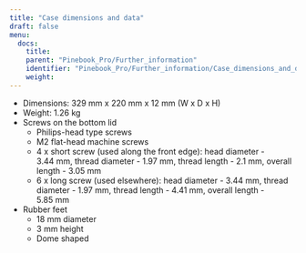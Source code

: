 ```yaml
---
title: "Case dimensions and data"
draft: false
menu:
  docs:
    title:
    parent: "Pinebook_Pro/Further_information"
    identifier: "Pinebook_Pro/Further_information/Case_dimensions_and_data"
    weight:
---
```


* Dimensions: 329&nbsp;mm&nbsp;x 220&nbsp;mm&nbsp;x 12&nbsp;mm (W&nbsp;x D&nbsp;x H)
* Weight: 1.26&nbsp;kg
* Screws on the bottom lid
  * Philips-head type screws
  * M2 flat-head machine screws
  * 4 x short screw (used along the front edge): head diameter - 3.44&nbsp;mm, thread diameter - 1.97&nbsp;mm, thread length - 2.1&nbsp;mm, overall length - 3.05&nbsp;mm
  * 6 x long screw (used elsewhere): head diameter - 3.44&nbsp;mm, thread diameter - 1.97&nbsp;mm, thread length - 4.41&nbsp;mm, overall length - 5.85&nbsp;mm
* Rubber feet
  * 18&nbsp;mm diameter
  * 3&nbsp;mm height
  * Dome shaped
